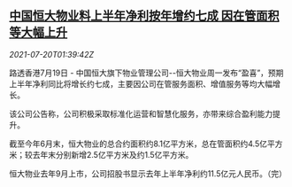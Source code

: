 <!--1626746463000-->
[中国恒大物业料上半年净利按年增约七成 因在管面积等大幅上升](https://cn.reuters.com/article/evergrande-h1-forecast-0719-mon-idCNKBS2EQ03U)
------

<div><i>2021-07-20T01:39:42Z</i></div><p>路透香港7月19日 - 中国恒大旗下物业管理公司--恒大物业周一发布“盈喜”，预期上半年净利同比将增长约七成，主要因公司在管服务面积、增值服务等均大幅增长。</p><p>该公司公告称，公司积极采取标准化运营和智慧化服务，亦带来综合盈利能力提升。</p><p>截至今年6月末，恒大物业的总合约面积约8.1亿平方米，总在管面积约4.5亿平方米；较去年末分别新增2.5亿平方米及约1.5亿平方米。</p><p>恒大物业去年9月上市，公司招股书显示去年上半年净利约11.5亿元人民币。（完）</p>
